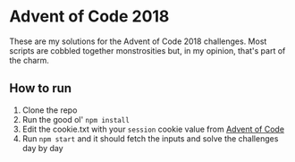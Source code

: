 # Advent of Code 2018

These are my solutions for the Advent of Code 2018 challenges.
Most scripts are cobbled together monstrosities but, in my opinion, that's part of the charm.

## How to run
1. Clone the repo
2. Run the good ol' `npm install`
3. Edit the cookie.txt with your `session` cookie value from [Advent of Code](https://adventofcode.com)
4. Run `npm start` and it should fetch the inputs and solve the challenges day by day
